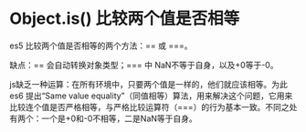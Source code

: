 # Object.is\(\) 比较两个值是否相等

es5 比较两个值是否相等的两个方法：== 或 ===。

缺点：== 会自动转换对象类型；=== 中 NaN不等于自身，以及+0等于-0。

js缺乏一种运算：在所有环境中，只要两个值是一样的，他们就应该相等。为此es6 提出“Same value equality”（同值相等）算法，用来解决这个问题，它用来比较连个值是否严格相等，与严格比较运算符（===）的行为基本一致。不同之处有两个：一个是+0和-0不相等，二是NaN等于自身。





